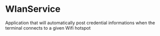 WlanService
===========

Application that will automatically post credential informations when the terminal connects to a given Wifi hotspot

